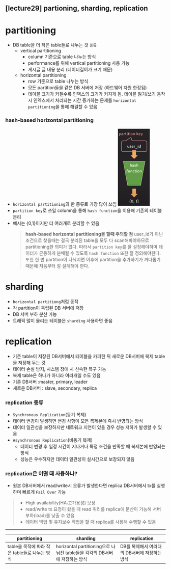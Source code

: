 ## [lecture29] partioning, sharding, replication

# partitioning

- DB table을 더 작은 table들로 나누는 것
  `종류`
  - vertical partitioning
    - column 기준으로 table 나누는 방식
    - performance를 위해 vertical partitioning 사용 가능
    - 게시글 글 내용 분리
      (데이터길이가 크기 때문)
  - horizontal partitioning
    - row 기준으로 table 나누는 방식
    - 모든 partition들을 같은 DB 서버에 저장 (하드웨어 자원 한정됨)
    - 테이블 크기가 커질수록 인덱스의 크기가 커지게 됨. 테이블 읽기/쓰기 동작 시 인덱스에서 처리되는 시간 증가하는 문제를 `horizontal partitioning`을 통해 해결할 수 있음

### hash-based horizontal partitioning

- `horizontal partitioning`의 한 종류로 가장 많이 쓰임
  <img src="../img/lec29-1.png" style="width : 100px"/>
- `partition key`로 쓰일 column을 통해 `hash function`을 이용해 기존의 테이블 분리
- 예시는 {0,1}이지만 더 여러개로 분리할 수 있음
  > **hash-based horizontal partitioning을 할때 주의할 점**
  > user_id가 아닌 조건으로 찾을때는 결국 분리된 table을 모두 다 scan해봐야하므로 partitioning한 의미가 없다. 따라서 `partition key`를 잘 설정해야하며 데이터가 균등하게 분배될 수 있도록 `hash function` 또한 잘 정의해야한다.
  > 또한 한 번 partition이 나눠지면 이후에 partition을 추가하기가 까다롭기 때문에 처음부터 잘 설계해야 한다.

# sharding

- `horizontal partitiong`처럼 동작
- 각 partition이 독립된 DB 서버에 저장
- DB 서버 부하 분산 가능
- 트래픽 많이 몰리는 테이블은 `sharding` 사용하면 좋음

# replication

- 기존 table이 저장된 DB서버에서 테이블을 카피한 뒤 새로운 DB서버에 복제 table을 저장해 두는 것
- 데이터 손실 방지, 시스템 장애 시 신속한 복구 가능
- 복제 table은 하나가 아니라 여러개일 수도 있음
- 기존 DB서버 :master, primary, leader
- 새로운 DB서버 : slave, secondary, replica

### replication 종류

- `Synchronous Replication`(동기 복제)
- 데이터 변경이 발생하면 변경 사항이 모든 복제본에 즉시 반영되는 방식
- 데이터 일관성을 보장하지만 네트워크 지연이 있을 경우 성능 저하가 발생할 수 있음
- `Asynchronous Replication`(비동기 복제)
  - 데이터 변경 후 일정 시간이 지나거나 특정 조건을 만족할 때 복제본에 반영되는 방식
  - 성능은 우수하지만 데이터 일관성이 실시간으로 보장되지 않음

### replication은 어떨 때 사용하나?

- 원본 DB서버에서 read/write시 오류가 발생한다면 replica DB서버에서 tx를 실행하며 빠르게 `Fail Over` 가능

> - High availability(HA:고가용성) 보장
> - read/write tx 요청이 왔을 때 read 쿼리를 replica에 분산이 가능해 서버 부하(load)를 낮출 수 있음
> - 데이터 백업 및 유지보수 작업을 할 때 replica를 사용해 수행할 수 있음

<hr>

| partitioning                                   | sharding                                                                   | replication                                   |
| ---------------------------------------------- | -------------------------------------------------------------------------- | --------------------------------------------- |
| table을 목적에 따라 작은 table들로 나누는 방식 | horizontal partitioning으로 나눠진 table들을 각각의 DB서버에 저장하는 방식 | DB를 복제해서 여러대의 DB서버에 저장하는 방식 |
